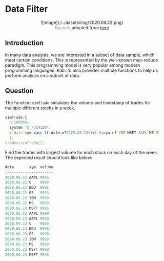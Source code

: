 # Data Filter

<span style="display:block;text-align:center">
![image](./../assets/img/2020.06.22.png)
</span>
<span style="display:block;text-align:center"><font color="grey">Source: </font>adopted from <a href="https://www.drupal.org/files/project-images/filter.jpg">here</a></span>

## Introduction
In many data analysis, we are interested in a subset of data sample, which meet certain conditions. This is represented by the well-known map-reduce paradigm. This programming model is very popular among modern programming languages. Kdb+/q also provides multiple functions to help us perform analysis on a subset of data.

## Question
The function ``simTrade`` simulates the volume and timestamp of trades for multiple different stocks in a week.

```q
simTrade:{
  n:100000;
  system "S -314159";
  :`date`sym xasc ([]date:n?2020.06.22+til 5;sym:n?`IBM`MSFT`AAPL`MS`GS`C`EDU;volume:n?10000);
  };
trades:simTrade[];
```

Find the trades with largest volume for each stock on each day of the week. The expected result should look like below:

```q
date       sym  volume
----------------------
2020.06.22 AAPL 9995
2020.06.22 C    9999
2020.06.22 EDU  9991
2020.06.22 GS   9993
2020.06.22 IBM  9999
2020.06.22 MS   9999
2020.06.22 MSFT 9996
2020.06.23 AAPL 9989
2020.06.23 AAPL 9989
2020.06.23 C    9999
2020.06.23 EDU  9998
2020.06.23 GS   9996
2020.06.23 IBM  9999
2020.06.23 MS   9998
2020.06.23 MSFT 9998
2020.06.23 MSFT 9998
```
